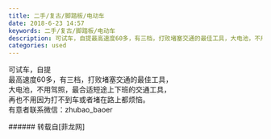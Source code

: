 ```yaml
---
title: 二手/复古/脚踏板/电动车
date: 2018-6-23 14:57
keywords: 二手/复古/脚踏板/电动车
description: 可试车，自提最高速度60多，有三档，打败堵塞交通的最佳工具，大电池，不用驾照，最合适短途上下班的交通工具，再也不用因为打不到车或者堵在路上都烦恼。有意者联系微信：zhubao_baoer
categories: used
---
```

<td class="t_f" id="postmessage_1444673">

可试车，自提<br/>
最高速度60多，有三档，打败堵塞交通的最佳工具，<br/>
大电池，不用驾照，最合适短途上下班的交通工具，<br/>
再也不用因为打不到车或者堵在路上都烦恼。<br/>
有意者联系微信：zhubao_baoer<br/>
</td>
###### 转载自[菲龙网]